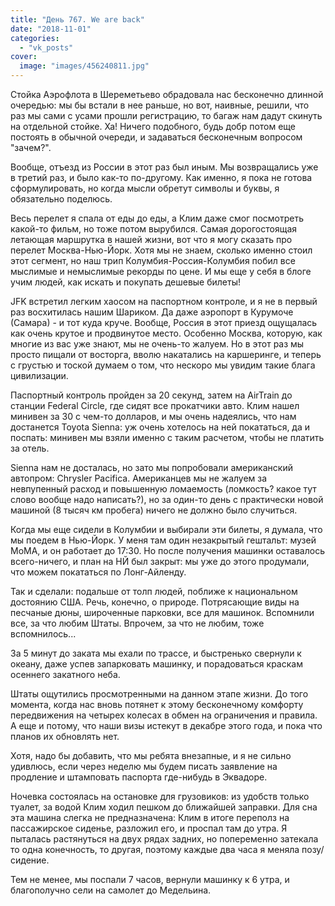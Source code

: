 ```yaml
---
title: "День 767. We are back"
date: "2018-11-01"
categories: 
  - "vk_posts"
cover:
  image: "images/456240811.jpg"
---
```


Стойка Аэрофлота в Шереметьево обрадовала нас бесконечно длинной очередью: мы бы встали в нее раньше, но вот, наивные, решили, что раз мы сами с усами прошли регистрацию, то багаж нам дадут скинуть на отдельной стойке. Ха! Ничего подобного, будь добр потом еще постоять в обычной очереди, и задаваться бесконечным вопросом "зачем?".

<!--more-->

Вообще, отъезд из России в этот раз был иным. Мы возвращались уже в третий раз, и было как-то по-другому. Как именно, я пока не готова сформулировать, но когда мысли обретут символы и буквы, я обязательно поделюсь.

Весь перелет я спала от еды до еды, а Клим даже смог посмотреть какой-то фильм, но тоже потом вырубился. Самая дорогостоящая летающая маршрутка в нашей жизни, вот что я могу сказать про перелет Москва-Нью-Йорк. Хотя мы не знаем, сколько именно стоил этот сегмент, но наш трип Колумбия-Россия-Колумбия побил все мыслимые и немыслимые рекорды по цене. И мы еще у себя в блоге учим людей, как искать и покупать дешевые билеты!

JFK встретил легким хаосом на паспортном контроле, и я не в первый раз восхитилась нашим Шариком. Да даже аэропорт в Курумоче (Самара) - и тот куда круче. Вообще, Россия в этот приезд ощущалась как очень крутое и продвинутое место. Особенно Москва, которую, как многие из вас уже знают, мы не очень-то жалуем. Но в этот раз мы просто пищали от восторга, вволю накатались на каршеринге, и теперь с грустью и тоской думаем о том, что нескоро мы увидим такие блага цивилизации.

Паспортный контроль пройден за 20 секунд, затем на AirTrain до станции Federal Circle, где сидят все прокатчики авто. Клим нашел минивен за 30 с чем-то долларов, и мы очень надеялись, что нам достанется Toyota Sienna: уж очень хотелось на ней покататься, да и поспать: минивен мы взяли именно с таким расчетом, чтобы не платить за отель.

Sienna нам не досталась, но зато мы попробовали американский автопром: Chrysler Pacifica. Американцев мы не жалуем за невпупенный расход и повышенную ломаемость (ломкость? какое тут слово вообще надо написать?), но за один-то день с практически новой машиной (8 тысяч км пробега) ничего не должно было случиться.

Когда мы еще сидели в Колумбии и выбирали эти билеты, я думала, что мы поедем в Нью-Йорк. У меня там один незакрытый гештальт: музей MoMA, и он работает до 17:30. Но после получения машинки оставалось всего-ничего, и план на НЙ был закрыт: мы уже до этого продумали, что можем покататься по Лонг-Айленду.

Так и сделали: подальше от толп людей, поближе к национальном достоянию США. Речь, конечно, о природе. Потрясающие виды на песчаные дюны, широченные парковки, все для машинок. Вспомнили все, за что любим Штаты. Впрочем, за что не любим, тоже вспомнилось...

За 5 минут до заката мы ехали по трассе, и быстренько свернули к океану, даже успев запарковать машинку, и порадоваться краскам осеннего закатного неба.

Штаты ощутились просмотренными на данном этапе жизни. До того момента, когда нас вновь потянет к этому бесконечному комфорту передвижения на четырех колесах в обмен на ограничения и правила. А еще и потому, что наши визы истекут в декабре этого года, и пока что планов их обновлять нет.

Хотя, надо бы добавить, что мы ребята внезапные, и я не сильно удивлюсь, если через неделю мы будем писать заявление на продление и штамповать паспорта где-нибудь в Эквадоре.

Ночевка состоялась на остановке для грузовиков: из удобств только туалет, за водой Клим ходил пешком до ближайшей заправки. Для сна эта машина слегка не предназначена: Клим в итоге переполз на пассажирское сиденье, разложил его, и проспал там до утра. Я пыталась растянуться на двух рядах задних, но попеременно затекала то одна конечность, то другая, поэтому каждые два часа я меняла позу/сидение.

Тем не менее, мы поспали 7 часов, вернули машинку к 6 утра, и благополучно сели на самолет до Медельина.
